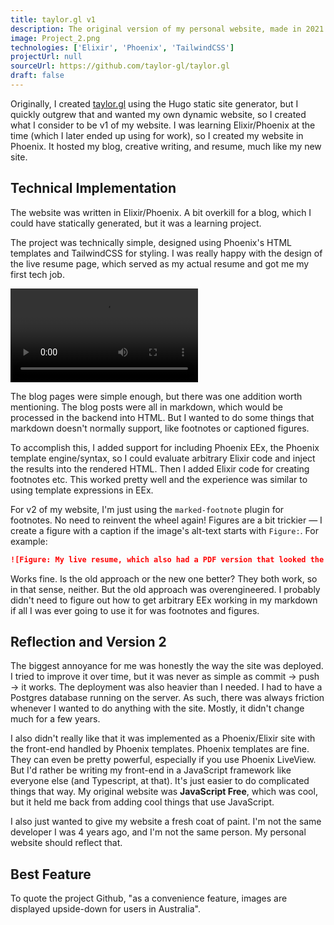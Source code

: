 ```yaml
---
title: taylor.gl v1
description: The original version of my personal website, made in 2021.
image: Project_2.png
technologies: ['Elixir', 'Phoenix', 'TailwindCSS']
projectUrl: null
sourceUrl: https://github.com/taylor-gl/taylor.gl
draft: false
---
```


Originally, I created [taylor.gl](https://taylor.gl) using the Hugo static site generator, but I quickly outgrew that and wanted my own dynamic website, so I created what I consider to be v1 of my website. I was learning Elixir/Phoenix at the time (which I later ended up using for work), so I created my website in Phoenix. It hosted my blog, creative writing, and resume, much like my new site.

## Technical Implementation

The website was written in Elixir/Phoenix. A bit overkill for a blog, which I could have statically generated, but it was a learning project.

The project was technically simple, designed using Phoenix's HTML templates and TailwindCSS for styling. I was really happy with the design of the live resume page, which served as my actual resume and got me my first tech job.

![Figure: My live resume, which also had a PDF version that looked the same, but static.](/images/Project_2_2.webm)

The blog pages were simple enough, but there was one addition worth mentioning. The blog posts were all in markdown, which would be processed in the backend into HTML. But I wanted to do some things that markdown doesn't normally support, like footnotes or captioned figures.

To accomplish this, I added support for including Phoenix EEx, the Phoenix template engine/syntax, so I could evaluate arbitrary Elixir code and inject the results into the rendered HTML. Then I added Elixir code for creating footnotes etc. This worked pretty well and the experience was similar to using template expressions in EEx.

For v2 of my website, I'm just using the `marked-footnote` plugin for footnotes. No need to reinvent the wheel again! Figures are a bit trickier — I create a figure with a caption if the image's alt-text starts with `Figure:`. For example:

```markdown
![Figure: My live resume, which also had a PDF version that looked the same, but static.](/images/Project_2_2.webm)
```

Works fine. Is the old approach or the new one better? They both work, so in that sense, neither. But the old approach was overengineered. I probably didn't need to figure out how to get arbitrary EEx working in my markdown if all I was ever going to use it for was footnotes and figures.

## Reflection and Version 2

The biggest annoyance for me was honestly the way the site was deployed. I tried to improve it over time, but it was never as simple as commit → push → it works. The deployment was also heavier than I needed. I had to have a Postgres database running on the server. As such, there was always friction whenever I wanted to do anything with the site. Mostly, it didn't change much for a few years.

I also didn't really like that it was implemented as a Phoenix/Elixir site with the front-end handled by Phoenix templates. Phoenix templates are fine. They can even be pretty powerful, especially if you use Phoenix LiveView. But I'd rather be writing my front-end in a JavaScript framework like everyone else (and Typescript, at that). It's just easier to do complicated things that way. My original website was **JavaScript Free**, which was cool, but it held me back from adding cool things that use JavaScript.

I also just wanted to give my website a fresh coat of paint. I'm not the same developer I was 4 years ago, and I'm not the same person. My personal website should reflect that.

## Best Feature

To quote the project Github, "as a convenience feature, images are displayed upside-down for users in Australia".